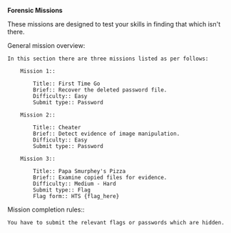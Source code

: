 <b>Forensic Missions</b><br>

These missions are designed to test your skills in finding that which isn't there.

General mission overview:
	
	In this section there are three missions listed as per follows:
    	
        Mission 1::
        
        	Title:: First Time Go
            Brief:: Recover the deleted password file.
            Difficulty:: Easy
            Submit type:: Password
            
        Mission 2::
        
        	Title:: Cheater
            Brief:: Detect evidence of image manipulation.
            Difficulty:: Easy
            Submit type:: Password
            
        Mission 3::
        
        	Title:: Papa Smurphey's Pizza
            Brief:: Examine copied files for evidence.
            Difficulty:: Medium - Hard
            Submit type:: Flag 
            Flag form:: HTS {flag_here}

Mission completion rules::

	You have to submit the relevant flags or passwords which are hidden.
